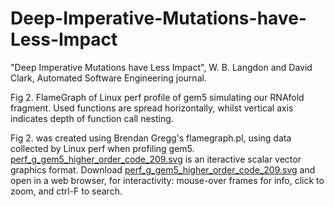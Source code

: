 # Deep-Imperative-Mutations-have-Less-Impact
"Deep Imperative Mutations have Less Impact", W. B. Langdon and David Clark, Automated Software Engineering journal.

Fig 2. 
FlameGraph of Linux perf profile of gem5 simulating our RNAfold fragment.
Used functions are spread horizontally,
whilst vertical axis indicates depth of function call nesting.

Fig 2. was created using Brendan Gregg's flamegraph.pl, using data collected by Linux perf when profiling gem5.
[perf_g_gem5_higher_order_code_209.svg](perf_g_gem5_higher_order_code_209.svg) is an iteractive scalar vector graphics format.
Download [perf_g_gem5_higher_order_code_209.svg](perf_g_gem5_higher_order_code_209.svg) 
and open in a web browser, for interactivity: mouse-over frames for info, click to zoom, and ctrl-F to search.

